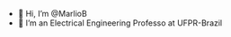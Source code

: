 - 👋 Hi, I’m @MarlioB
- 👀 I’m an Electrical Engineering Professo at UFPR-Brazil


<!---
MarlioB/MarlioB is a ✨ special ✨ repository because its `README.md` (this file) appears on your GitHub profile.
You can click the Preview link to take a look at your changes.
--->
